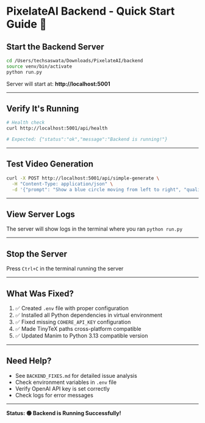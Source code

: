 # PixelateAI Backend - Quick Start Guide 🚀

## Start the Backend Server

```bash
cd /Users/techsaswata/Downloads/PixelateAI/backend
source venv/bin/activate
python run.py
```

Server will start at: **http://localhost:5001**

---

## Verify It's Running

```bash
# Health check
curl http://localhost:5001/api/health

# Expected: {"status":"ok","message":"Backend is running!"}
```

---

## Test Video Generation

```bash
curl -X POST http://localhost:5001/api/simple-generate \
  -H "Content-Type: application/json" \
  -d '{"prompt": "Show a blue circle moving from left to right", "quality": "l"}'
```

---

## View Server Logs

The server will show logs in the terminal where you ran `python run.py`

---

## Stop the Server

Press `Ctrl+C` in the terminal running the server

---

## What Was Fixed?

1. ✅ Created `.env` file with proper configuration
2. ✅ Installed all Python dependencies in virtual environment
3. ✅ Fixed missing `COHERE_API_KEY` configuration
4. ✅ Made TinyTeX paths cross-platform compatible
5. ✅ Updated Manim to Python 3.13 compatible version

---

## Need Help?

- See `BACKEND_FIXES.md` for detailed issue analysis
- Check environment variables in `.env` file
- Verify OpenAI API key is set correctly
- Check logs for error messages

---

**Status: 🟢 Backend is Running Successfully!**

